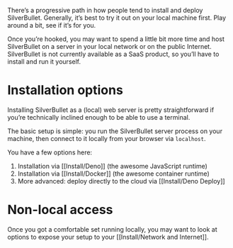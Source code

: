There’s a progressive path in how people tend to install and deploy SilverBullet. Generally, it’s best to try it out on your local machine first. Play around a bit, see if it’s for you.

Once you’re hooked, you may want to spend a little bit more time and host SilverBullet on a server in your local network or on the public Internet. SilverBullet is not currently available as a SaaS product, so you’ll have to install and run it yourself.

# Installation options
Installing SilverBullet as a (local) web server is pretty straightforward if you’re technically inclined enough to be able to use a terminal.

The basic setup is simple: you run the SilverBullet server process on your machine, then connect to it locally from your browser via `localhost`.

You have a few options here:

1. Installation via [[Install/Deno]] (the awesome JavaScript runtime)
2. Installation via [[Install/Docker]] (the awesome container runtime)
3. More advanced: deploy directly to the cloud via [[Install/Deno Deploy]]

# Non-local access
Once you got a comfortable set running locally, you may want to look at options to expose your setup to your [[Install/Network and Internet]].
